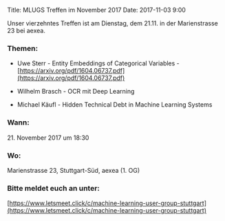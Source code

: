 Title: MLUGS Treffen im November 2017
Date: 2017-11-03 9:00

Unser vierzehntes Treffen ist am Dienstag, dem 21.11. in der Marienstrasse 23 bei aexea.

### Themen:


- Uwe Sterr - Entity Embeddings of Categorical Variables - 
  [https://arxiv.org/pdf/1604.06737.pdf](https://arxiv.org/pdf/1604.06737.pdf)

- Wilhelm Brasch - OCR mit Deep Learning

- Michael Käufl - Hidden Technical Debt in Machine Learning Systems


### Wann:

<p>21. November 2017 um 18:30</p>  

### Wo:

Marienstrasse 23, Stuttgart-Süd, aexea (1. OG)

### Bitte meldet euch an unter:
[https://www.letsmeet.click/c/machine-learning-user-group-stuttgart](https://www.letsmeet.click/c/machine-learning-user-group-stuttgart)

